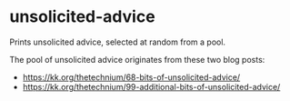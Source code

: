 # unsolicited-advice

Prints unsolicited advice, selected at random from a pool.

The pool of unsolicited advice originates from these two blog posts:

- https://kk.org/thetechnium/68-bits-of-unsolicited-advice/
- https://kk.org/thetechnium/99-additional-bits-of-unsolicited-advice/
